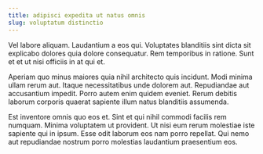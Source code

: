 ```yaml
---
title: adipisci expedita ut natus omnis
slug: voluptatum distinctio
---
```


Vel labore aliquam. Laudantium a eos qui. Voluptates blanditiis sint dicta sit explicabo dolores quia dolore consequatur. Rem temporibus in ratione. Sunt et et ut nisi officiis in at qui et.

Aperiam quo minus maiores quia nihil architecto quis incidunt. Modi minima ullam rerum aut. Itaque necessitatibus unde dolorem aut. Repudiandae aut accusantium impedit. Porro autem enim quidem eveniet. Rerum debitis laborum corporis quaerat sapiente illum natus blanditiis assumenda.

Est inventore omnis quo eos et. Sint et qui nihil commodi facilis rem numquam. Minima voluptatem ut provident. Ut nisi eum rerum molestiae iste sapiente qui in ipsum. Esse odit laborum eos nam porro repellat. Qui nemo aut repudiandae nostrum porro molestias laudantium praesentium eos.
